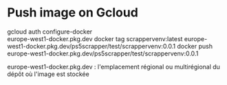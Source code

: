 # Push image on Gcloud

gcloud auth configure-docker \
    europe-west1-docker.pkg.dev
docker tag scrappervenv:latest europe-west1-docker.pkg.dev/ps5scrapper/test/scrappervenv:0.0.1
docker push europe-west1-docker.pkg.dev/ps5scrapper/test/scrappervenv:0.0.1


europe-west1-docker.pkg.dev : l'emplacement régional ou multirégional du dépôt où l'image est stockée